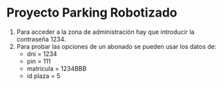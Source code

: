 # Proyecto Parking Robotizado

1. Para acceder a la zona de administración hay que introducir la contraseña 1234.
2. Para probar las opciones de un abonado se pueden usar los datos de:
    - dni = 1234
    - pin = 111
    - matricula = 1234BBB
    - id plaza = 5